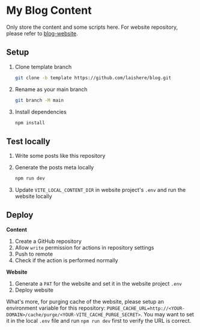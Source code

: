 # My Blog Content

Only store the content and some scripts here. For website repository, please refer to [blog-website](https://github.com/laishere/blog-website).

## Setup

1. Clone template branch

    ```sh
    git clone -b template https://github.com/laishere/blog.git
    ```

2. Rename as your main branch

    ```sh
    git branch -M main
    ```

3. Install dependencies

    ```sh
    npm install
    ```

## Test locally

1. Write some posts like this repository
2. Generate the posts meta locally

    ```sh
    npm run dev
    ```

3. Update `VITE_LOCAL_CONTENT_DIR` in website project's `.env` and run the website locally

## Deploy

**Content**

1. Create a GitHub repository
2. Allow `write` permission for actions in repository settings
3. Push to remote
4. Check if the action is performed normally

**Website**
1. Generate a `PAT` for the website and set it in the website project `.env`
2. Deploy website

What's more, for purging cache of the website, please setup an environment variable for this repository: `PURGE_CACHE_URL=http://<YOUR-DOMAIN>/cache/purge/<YOUR-VITE_CACHE_PURGE_SECRET>`. You may want to set it in the local `.env` file and run `npm run dev` first to verify the URL is correct.

